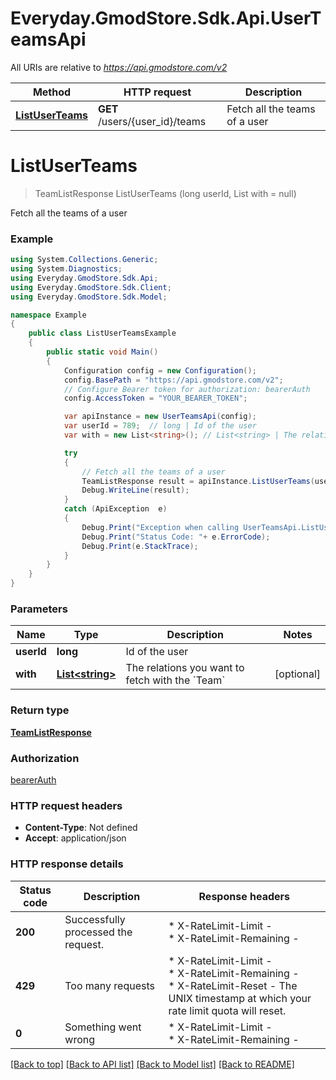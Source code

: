 # Everyday.GmodStore.Sdk.Api.UserTeamsApi

All URIs are relative to *https://api.gmodstore.com/v2*

Method | HTTP request | Description
------------- | ------------- | -------------
[**ListUserTeams**](UserTeamsApi.md#listuserteams) | **GET** /users/{user_id}/teams | Fetch all the teams of a user


<a name="listuserteams"></a>
# **ListUserTeams**
> TeamListResponse ListUserTeams (long userId, List<string> with = null)

Fetch all the teams of a user

### Example
```csharp
using System.Collections.Generic;
using System.Diagnostics;
using Everyday.GmodStore.Sdk.Api;
using Everyday.GmodStore.Sdk.Client;
using Everyday.GmodStore.Sdk.Model;

namespace Example
{
    public class ListUserTeamsExample
    {
        public static void Main()
        {
            Configuration config = new Configuration();
            config.BasePath = "https://api.gmodstore.com/v2";
            // Configure Bearer token for authorization: bearerAuth
            config.AccessToken = "YOUR_BEARER_TOKEN";

            var apiInstance = new UserTeamsApi(config);
            var userId = 789;  // long | Id of the user
            var with = new List<string>(); // List<string> | The relations you want to fetch with the `Team` (optional) 

            try
            {
                // Fetch all the teams of a user
                TeamListResponse result = apiInstance.ListUserTeams(userId, with);
                Debug.WriteLine(result);
            }
            catch (ApiException  e)
            {
                Debug.Print("Exception when calling UserTeamsApi.ListUserTeams: " + e.Message );
                Debug.Print("Status Code: "+ e.ErrorCode);
                Debug.Print(e.StackTrace);
            }
        }
    }
}
```

### Parameters

Name | Type | Description  | Notes
------------- | ------------- | ------------- | -------------
 **userId** | **long**| Id of the user | 
 **with** | [**List&lt;string&gt;**](string.md)| The relations you want to fetch with the &#x60;Team&#x60; | [optional] 

### Return type

[**TeamListResponse**](TeamListResponse.md)

### Authorization

[bearerAuth](../README.md#bearerAuth)

### HTTP request headers

 - **Content-Type**: Not defined
 - **Accept**: application/json


### HTTP response details
| Status code | Description | Response headers |
|-------------|-------------|------------------|
| **200** | Successfully processed the request. |  * X-RateLimit-Limit -  <br>  * X-RateLimit-Remaining -  <br>  |
| **429** | Too many requests |  * X-RateLimit-Limit -  <br>  * X-RateLimit-Remaining -  <br>  * X-RateLimit-Reset - The UNIX timestamp at which your rate limit quota will reset. <br>  |
| **0** | Something went wrong |  * X-RateLimit-Limit -  <br>  * X-RateLimit-Remaining -  <br>  |

[[Back to top]](#) [[Back to API list]](../README.md#documentation-for-api-endpoints) [[Back to Model list]](../README.md#documentation-for-models) [[Back to README]](../README.md)

